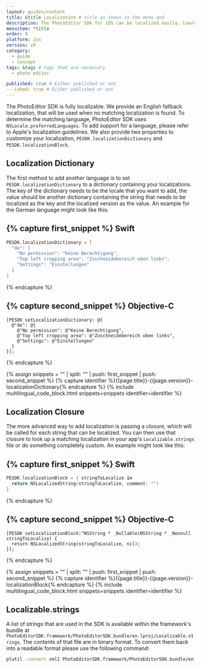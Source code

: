 ```yaml
---
layout: guides/content
title: &title Localization # title as shown in the menu and
description: The PhotoEditor SDK for iOS can be localized easily. Learn how to quickly set up your editor in the proper language for your target audience.
menuitem: *title
order: 0
platform: ios
version: v9
category:
  - guide
  - concept
tags: &tags # tags that are necessary
  - photo editor

published: true # Either published or not
---ished: true # Either published or not
---
```



The PhotoEditor SDK is fully localizable. We provide an English fallback localization, that will be used when no matching localization is found. To determine the matching language, PhotoEditor SDK uses `NSLocale.preferredLanguages`.
To add support for a language, please refer to Apple's localization guidelines.
We also provide two properties to customize your localization, `PESDK.localizationDictionary` and `PESDK.localizationBlock`.

## Localization Dictionary

The first method to add another language is to set `PESDK.localizationDictionary` to a dictionary containing your localizations. The key of the dictionary needs to be the locale that you want to add, the value should be another dictionary containing the string that needs to be localized as the key and the localized version as the value. An example for the German language might look like this:

{% capture first_snippet %}
Swift
---
```swift
PESDK.localizationDictionary = [
  "de": [
    "No permission": "Keine Berechtigung",
    "Top left cropping area": "Zuschneidebereich oben links",
    "Settings": "Einstellungen"
  ]
]
```
{% endcapture %}

{% capture second_snippet %}
Objective-C
---
```objc
[PESDK setLocalizationDictionary: @{
  @"de": @{
    @"No permission": @"Keine Berechtigung",
    @"Top left cropping area": @"Zuschneidebereich oben links",
    @"Settings": @"Einstellungen"
  }
}];
```
{% endcapture %}

{% assign snippets = "" | split: "" | push: first_snippet | push: second_snippet %}
{% capture identifier %}{{page.title}}-{{page.version}}-localizationDictionary{% endcapture %}
{% include multilingual_code_block.html snippets=snippets identifier=identifier %}

## Localization Closure

The more advanced way to add localization is passing a closure, which will be called for each string that can be localized. You can then use that closure to look up a matching localization in your app's `Localizable.strings` file or do something completely custom. An example might look like this:

{% capture first_snippet %}
Swift
---
```swift
PESDK.localizationBlock = { stringToLocalize in
  return NSLocalizedString(stringToLocalize, comment: "")
}
```
{% endcapture %}

{% capture second_snippet %}
Objective-C
---
```objc
[PESDK setLocalizationBlock:^NSString * _Nullable(NSString * _Nonnull stringToLocalize) {
  return NSLocalizedString(stringToLocalize, nil);
}];
```
{% endcapture %}

{% assign snippets = "" | split: "" | push: first_snippet | push: second_snippet %}
{% capture identifier %}{{page.title}}-{{page.version}}-localizationBlock{% endcapture %}
{% include multilingual_code_block.html snippets=snippets identifier=identifier %}

## Localizable.strings

A list of strings that are used in the SDK is available within the framework's bundle at `PhotoEditorSDK.framework/PhotoEditorSDK.bundle/en.lproj/Localizable.strings`. The contents of that file are in binary format. To convert them back into a readable format please use the following command:

```bash
plutil -convert xml1 PhotoEditorSDK.framework/PhotoEditorSDK.bundle/en.lproj/Localizable.strings
```
